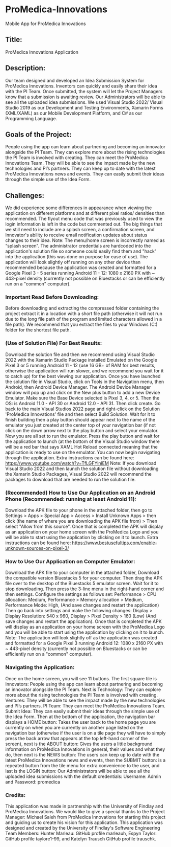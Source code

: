 # ProMedica-Innovations
Mobile App for ProMedica Innovations

## Title: 
ProMedica Innovations Application

## Description: 
Our team designed and developed an Idea Submission System for ProMedica Innovations. Inventors can quickly and easily share their idea with the PI Team. Once submitted, the system will let the Project Managers know that a submission is awaiting review. Our Administrators will be able to see all the uploaded idea submissions. We used Visual Studio 2022/ Visual Studio 2019 as our Development and Testing Environments, Xamarin Forms (XML/XAML) as our Mobile Development Platform, and C# as our Programming Language. 

## Goals of the Project: 
People using the app can learn about partnering and becoming an innovator alongside the PI Team. They can explore more about the rising technologies the PI Team is involved with creating. They can meet the ProMedica Innovations Team. They will be able to see the impact made by the new technologies and PI’s partners. They can keep up to date with the latest ProMedica Innovations news and events. They can easily submit their ideas through the simple use of the Idea Form.

## Challenges: 
We did experience some differences in appearance when viewing the application on different platforms and at different pixel ratios/ densities than recommended. The flyout menu code that was previously used to view the login information is left in the code but commented out. The big things that we still need to include are a splash screen, a confirmation screen, and Innovator's ability to receive email notification updates about status changes to their idea. Note: The menu/home screen is incorrectly named as “splash screen”. The administrator credentials are hardcoded into the application's solution file so someone could easily find them and "hack" into the application (this was done on purpose for ease of use). The application will look slightly off running on any other device than recommended because the application was created and formatted for a Google Pixel 3 - 5 series running Android 11 - 12: 1080 x 2160 PX with ~ 443-pixel density (currently not possible on Bluestacks or can be efficiently run on a "common" computer).

### Important Read Before Downloading:
Before downloading and extracting the compressed folder containing the project extract it in a location with a short file path (otherwise it will not run due to the long file path of the program and limited characters allowed in a file path). We recommend that you extract the files to your Windows (C:) folder for the shortest file path. 

### (Use of Solution File) For Best Results: 
Download the solution file and then we recommend using Visual Studio 2022 with the Xamarin Studio Package installed Emulated on the Google Pixel 3 or 5 running Android 11 - 12 (use 16 GB+ of RAM for best results, otherwise the application will run slower, and we recommend you wait for it to catch up) for the best viewing our application. Once you have launched the solution file in Visual Studio, click on Tools in the Navigation menu, then Android, then Android Device Manager. The Android Device Manager window will pop up and click on the New plus button to add a new Device Emulator. Make sure the Base Device selected is Pixel 3, 4, or 5. Then the OS: is Android 11.0 - API 30 or Android 12.0 - API 31. Then click create. Go back to the main Visual Studios 2022 page and right-click on the Solution 'ProMedica Innovations' file and then select Build Solution. Wait for it to finish building then a play button should appear next to the name of the emulator you just created at the center top of your navigation bar (if not click on the down arrow next to the play button and select your emulator. Now you are all set to run the emulator. Press the play button and wait for the application to launch (at the bottom of the Visual Studio window there will be a red bar that says XAML Hot Reload connected meaning that the application is ready to use on the emulator. You can now begin navigating through the application. 
Extra instructions can be found here: https://www.youtube.com/watch?v=TfLGFYiniEM
Note: If you download Visual Studio 2022 and then launch the solution file without downloading the Xamarin Studio Packages, Visual Studio 2022 will recommend the packages to download that are needed to run the solution file.

### (Recommended) How to Use Our Application on an Android Phone (Recommended: running at least Android 11): 
Download the APK file to your phone in the attached folder, then go to Settings > Apps > Special App > Access > Install Unknown Apps > then click (the name of where you are downloading the APK file from) > Then select "Allow from this source". Once that is completed the APK will display as an application on your home screen with the ProMedica Logo and you will be able to start using the application by clicking on it to launch. 
Extra instructions can be found here: https://www.bestusefultips.com/enable-unknown-sources-on-pixel-3/

### How to Use Our Application on Computer Emulator: 
Download the APK file to your computer in the attached folder, Download the compatible version Bluestacks 5 for your computer. Then drag the APK file over to the desktop of the Bluestacks 5 emulator screen. Wait for it to stop downloading. Then press the 3-line menu in the right-hand corner and then settings. Configure the settings as follows set: Performance > CPU allocation: Medium, Performance > Memory allocation > Medium, Performance Mode: High, (And save changes and restart the application) Then go back into settings and make the following changes: Display > Display Resolution: 540 x 960, Display > Pixel Density > 160 (Low) (And save changes and restart the application). Once that is completed the APK will display as an application on your home screen with the ProMedica Logo and you will be able to start using the application by clicking on it to launch. 
Note: The application will look slightly off as the application was created and formatted for a Google Pixel 3 running Android 12: 1080 x 2160 PX with ~ 443-pixel density (currently not possible on Bluestacks or can be efficiently run on a "common" computer).

### Navigating the Application: 
Once on the home screen, you will see 11 buttons. The first square tile is Innovators: People using the app can learn about partnering and becoming an innovator alongside the PI Team. Next is Technology: They can explore more about the rising technologies the PI Team is involved with creating. Ventures: They will be able to see the impact made by the new technologies and PI’s partners. PI Team: They can meet the ProMedica Innovations Team. Submit Idea: They can easily submit their ideas through the simple use of the Idea Form. Then at the bottom of the application, the navigation bar displays a HOME button: Takes the user back to the home page you are currently on when you are currently on another page listed on the navigation bar (otherwise if the user is on a tile page they will have to simply press the back arrow that appears at the top left-hand corner of the screen), next is the ABOUT button: Gives the users a little background information on ProMedica Innovations in general, their values and what they do, then next is the NEWS button: The users can keep up to date with the latest ProMedica Innovations news and events, then the SUBMIT button: is a repeated button from the tile menu for extra convenience to the user, and last is the LOGIN button: Our Administrators will be able to see all the uploaded idea submissions with the default credentials: Username: Admin and Password: promedica

### Credits: 
This application was made in partnership with the University of Findlay and ProMedica Innovations. We would like to give a special thanks to the Project Manager: Michael Saleh from ProMedica Innovations for starting this project and guiding us to create his vision for this application. This application was designed and created by the University of Findlay's Software Engineering Team Members: Hunter Marleau: GitHub profile marleauh, Espyn Taylor: GitHub profile taylore1-99, and Katelyn Trausch GitHub profile trauschk.
